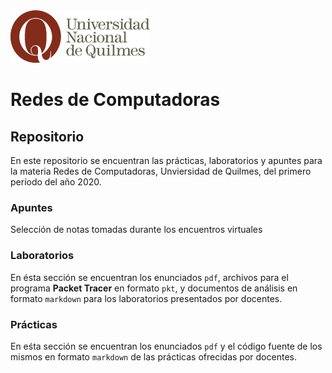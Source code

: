 <img src="public/logo_unqui.png" />

# Redes de Computadoras

## Repositorio

En este repositorio se encuentran las prácticas, laboratorios y apuntes para la materia Redes de Computadoras, Unviersidad de Quilmes, del primero período del año 2020.

### Apuntes

Selección de notas tomadas durante los encuentros virtuales

### Laboratorios

En ésta sección se encuentran los enunciados `pdf`, archivos para el programa **Packet Tracer** en formato `pkt`, y documentos de análisis en formato `markdown` para los laboratorios presentados por docentes.

### Prácticas

En eśta sección se encuentran los enunciados `pdf` y el código fuente de los mismos en formato `markdown` de las prácticas ofrecidas por docentes.
